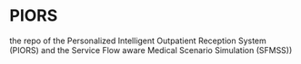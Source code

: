 # PIORS
the repo of the Personalized Intelligent Outpatient Reception System (PIORS) and the Service Flow aware Medical Scenario Simulation (SFMSS))
